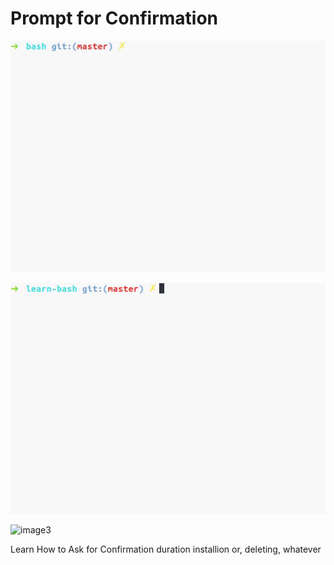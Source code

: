 # Prompt for Confirmation

![image](./clean.gif)

![image2](./cc.gif)

![image3](./menu-fun.gif)


Learn How to Ask for Confirmation  duration installion or, deleting, whatever
